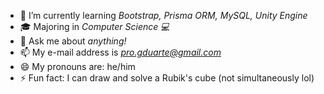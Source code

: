 - 🌱 I’m currently learning *Bootstrap, Prisma ORM, MySQL, Unity Engine*
- 🎓 Majoring in *Computer Science 💻*
- 💬 Ask me about *anything!*
- 📫 My e-mail address is *pro.gduarte@gmail.com*
- 😄 My pronouns are: he/him
- ⚡ Fun fact: I can draw and solve a Rubik's cube (not simultaneously lol)

<!--
```js
const curriculo = {
// BASICO
  nome: "Gustavo Duarte",
  data_de_nascimento: new Date("2002-09-15"),

// CONTATO
  telefones: ["+55 (85) 9 9717-7790"],
  endereco_email: "pro.gduarte@gmail.com",
  redes_sociais: ["linkedin.com/in/pro-gduarte"],

// SKILLS
  stack: {
    conhece_bem: ["HTML5", "CSS3", "JavaScript", "Java", "C"],
    conhece: ["ReactJS", "C#", "Kotlin", "C++"],
    interesse: ["React Native", "Vue.JS"],
  },
  
  competencias: [
    "Ingles Avancado",
    "Trabalho em Equipe",
    "Logica de Programacao",
    "Programacao Orientada a Objetos",
    "Desenvolvimento Web",
    "Autoaprimoramento",
    "Boa Comunicação Oral e Escrita",
    "Criatividade",
    "Conhecimentos Basicos de UX/UI Design",
  ],
  
// FORMACAO
  formacao_academica: [{
      instituicao: "Universidade de Fortaleza (UNIFOR)",
      titulo: "Ciencia da Computacao",
      periodo: { inicio: "Agosto/2021", fim: "Dezembro/2025" },
      local: "Fortaleza, CE",
  }],
  formacao_complementar: [
    {
      instituicao: "Rocketseat",
      titulo: "Curso Discover - Trilha: Conectar",
      carga: { minutos: 143 },
      conclusao: "Agosto/2022",
      local: null,
    },
    {
      instituicao: "Universidade de Fortaleza",
      titulo: "Ciclo de Palestras 2022.1 (Manhã)",
      carga: { minutos: 180 }
      conclusao: "Marco/2022",
      local: "Fortaleza, CE"
    },
    {
      instituicao: "Universidade de Fortaleza",
      titulo: "Ciclo de Palestras 2022.1 (Noite)",
      carga: { minutos: 180 }
      conclusao: "Marco/2022",
      local: "Fortaleza, CE"
    },
    {
      instituicao: "Universidade de Fortaleza",
      titulo: "Inovação, Tecnologia e o Profissional do Futuro (Mundo Unifor 2021)",
      carga: { minutos: 60 }
      conclusao: "Outubro/2021",
      local: "Fortaleza, CE"
    },
    {
      instituicao: "Universidade de Fortaleza",
      titulo: "Em certo sentido, todos os desastres são causados pelo homem (Mundo Unifor 2021)",
      carga: { minutos: 60 }
      conclusao: "Outubro/2021",
      local: "Fortaleza, CE"
    },
  ]
}
```
-->

<!--
**Geezgus/Geezgus** is a ✨ _special_ ✨ repository because its `README.md` (this file) appears on your GitHub profile.

Here are some ideas to get you started:

- 🔭 I’m currently working on ...
- 🌱 I’m currently learning ...
- 👯 I’m looking to collaborate on ...
- 🤔 I’m looking for help with ...
- 💬 Ask me about ...
- 📫 How to reach me: ...
- 😄 Pronouns: ...
- ⚡ Fun fact: ...
-->
